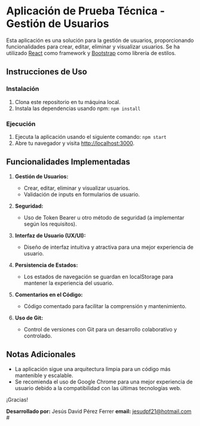 # Aplicación de Prueba Técnica - Gestión de Usuarios

Esta aplicación es una solución para la gestión de usuarios, proporcionando funcionalidades para crear, editar, eliminar
y visualizar usuarios. Se ha utilizado [React](https://reactjs.org/) como framework y
[Bootstrap](https://getbootstrap.com/) como librería de estilos.

## Instrucciones de Uso

### Instalación

1. Clona este repositorio en tu máquina local.
2. Instala las dependencias usando npm: `npm install`

### Ejecución

1. Ejecuta la aplicación usando el siguiente comando: `npm start`
2. Abre tu navegador y visita [http://localhost:3000](http://localhost:3000).

## Funcionalidades Implementadas

1. **Gestión de Usuarios:**

    - Crear, editar, eliminar y visualizar usuarios.
    - Validación de inputs en formularios de usuario.

2. **Seguridad:**

    - Uso de Token Bearer u otro método de seguridad (a implementar según los requisitos).

3. **Interfaz de Usuario (UX/UI):**

    - Diseño de interfaz intuitiva y atractiva para una mejor experiencia de usuario.

4. **Persistencia de Estados:**

    - Los estados de navegación se guardan en localStorage para mantener la experiencia del usuario.

5. **Comentarios en el Código:**

    - Código comentado para facilitar la comprensión y mantenimiento.

6. **Uso de Git:**
    - Control de versiones con Git para un desarrollo colaborativo y controlado.

## Notas Adicionales

-   La aplicación sigue una arquitectura limpia para un código más mantenible y escalable.
-   Se recomienda el uso de Google Chrome para una mejor experiencia de usuario debido a la compatibilidad con las
    últimas tecnologías web.

¡Gracias!

**Desarrollado por:** Jesús David Pérez Ferrer **email:** jesudpf21@hotmail.com #
